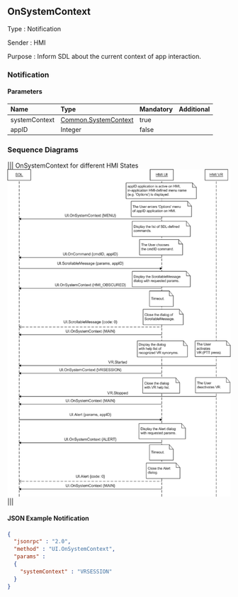 ## OnSystemContext

Type
: Notification

Sender
: HMI

Purpose
: Inform SDL about the current context of app interaction.

### Notification

#### Parameters

|Name|Type|Mandatory|Additional|
|:---|:---|:--------|:---------|
|systemContext|[Common.SystemContext](../../common/enums/index.md#systemcontext)|true||
|appID|Integer|false||

### Sequence Diagrams
|||
OnSystemContext for different HMI States
![OnSystemContext](./assets/OnSystemContext.png)
|||

#### JSON Example Notification
```json
{
  "jsonrpc" : "2.0",
  "method" : "UI.OnSystemContext",
  "params" :
  {
    "systemContext" : "VRSESSION"
  }
}
```
